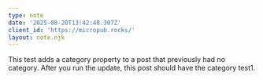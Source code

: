 ```yaml
---
type: note
date: '2025-08-20T13:42:48.307Z'
client_id: 'https://micropub.rocks/'
layout: note.njk
---
```

This test adds a category property to a post that previously had no category. After you run the update, this post should have the category test1.

